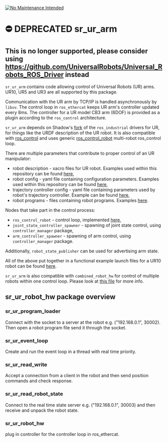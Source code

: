 [![No Maintenance Intended](http://unmaintained.tech/badge.svg)](http://unmaintained.tech/)

# ⛔️ DEPRECATED sr_ur_arm
## This is no longer supported, please consider using https://github.com/UniversalRobots/Universal_Robots_ROS_Driver instead

`sr_ur_arm` contains code allowing control of Universal Robots (UR) arms. UR10, UR5 and UR3 are all supported by this package.

Communication with the UR arm by TCP/IP is handled asynchronously by `libuv`. The control loop in `ros_ethercat` keeps UR arm's controller updated every 8ms. The controller for a UR model CB3 arm (6DOF) is provided as a plugin according to the `ros_control` architecture.

`sr_ur_arm` depends on Shadow's [fork](https://github.com/shadow-robot/universal_robot.git) of the `ros_industrial` drivers for UR, for things like the URDF description of the UR robot. It is also compatible with [ros_control](https://github.com/ros-controls/ros_control) and uses generic [ros_control_robot](https://github.com/shadow-robot/ros_control_robot) multi-robot ros_control loop.

There are multiple parameters that contribute to proper control of an UR manipulator:
* robot description - xacro files for UR robot. Examples used within this repository can be found [here](https://github.com/shadow-robot/sr_ur_arm/tree/kinetic-devel/sr_ur_launch/description),
* robot config - yaml file containing configuration parameters. Examples used within this repository can be found [here](https://github.com/shadow-robot/sr_ur_arm/tree/kinetic-devel/sr_ur_robot_hw/config),
* trajectory controller config - yaml file containing parameters used by robot's trajectory controller. Example can be found [here](https://github.com/shadow-robot/sr_ur_arm/tree/kinetic-devel/sr_ur_robot_hw/config),
* robot programs - files containing robot programs. Examples [here](https://github.com/shadow-robot/sr_ur_arm/blob/kinetic-devel/sr_ur_bringup/robot_programs/ur_robot_program).

Nodes that take part in the control process:
* `ros_control_robot` - control loop, implemented [here](https://github.com/shadow-robot/ros_control_robot),
* `joint_state_controller_spawner` - spawning of joint state control, using `controller_manager` package,
* `arm_controller_spawner`  - spawning of arm control, using `controller_manager` package.

Additionally, `robot_state_publisher` can be used for advertising arm state.

All of the above put together in a functional example launch files for a UR10 robot can be found [here](https://github.com/shadow-robot/sr_ur_arm/tree/kinetic-devel/sr_ur_launch/launch).

`sr_ur_arm` is also compatible with `combined_robot_hw` for control of multiple robots within one control loop. Please look at [this file](./combined_hardware.md) for more info.

## sr_ur_robot_hw package overview

### sr_ur_program_loader

Connect with the socket to a server at the robot e.g. ("192.168.0.1", 30002). Then open a robot program file send it through the socket.

### sr_ur_event_loop
Create and run the event loop in a thread with real time priority. 

### sr_ur_read_write
Accept a connection from a client in the robot and then send position commands and check response.

### sr_ur_read_robot_state
Connect to the real time state server e.g. ("192.168.0.1", 30003) and then receive and unpack the robot state.

### sr_ur_robot_hw
plug in controller for the controller loop in ros_ethercat.
